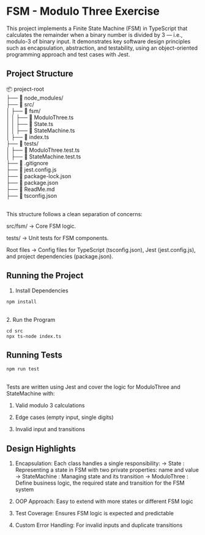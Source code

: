 # FSM - Modulo Three Exercise
This project implements a Finite State Machine (FSM) in TypeScript that calculates the remainder when a binary number is divided by 3 — i.e., modulo-3 of binary input. It demonstrates key software design principles such as encapsulation, abstraction, and testability, using an object-oriented programming approach and test cases with Jest.

## Project Structure
📦 project-root  
├── 📂 node_modules/  
├── 📂 src/  
│   ├── 📂 fsm/  
│   │   ├── 📄 ModuloThree.ts  
│   │   ├── 📄 State.ts  
│   │   ├── 📄 StateMachine.ts  
│   ├── 📄 index.ts  
├── 📂 tests/  
│   ├── 📄 ModuloThree.test.ts  
│   ├── 📄 StateMachine.test.ts  
├── 📄 .gitignore  
├── 📄 jest.config.js  
├── 📄 package-lock.json  
├── 📄 package.json  
├── 📄 ReadMe.md  
├── 📄 tsconfig.json  

 <br>
This structure follows a clean separation of concerns:

src/fsm/ → Core FSM logic.

tests/ → Unit tests for FSM components.

Root files → Config files for TypeScript (tsconfig.json), Jest (jest.config.js), and project dependencies (package.json).

## Running the Project

1. Install Dependencies
```
npm install
```

 <br>
2. Run the Program

```
cd src
npx ts-node index.ts
```

## Running Tests

```
npm run test
```

 <br>
 Tests are written using Jest and cover the logic for ModuloThree and StateMachine with:

1. Valid modulo 3 calculations

2. Edge cases (empty input, single digits)

3. Invalid input and transitions

## Design Highlights
1. Encapsulation: Each class handles a single responsibility:
-> State : Representing a state in FSM with two private properties: name and value
-> StateMachine : Managing state and its transition
-> ModuloThree : Define business logic, the required state and transition for the FSM system

2. OOP Approach: Easy to extend with more states or different FSM logic

3. Test Coverage: Ensures FSM logic is expected and predictable

4. Custom Error Handling: For invalid inputs and duplicate transitions

